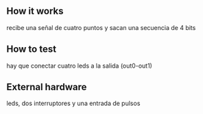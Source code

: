 <!---

This file is used to generate your project datasheet. Please fill in the information below and delete any unused
sections.

You can also include images in this folder and reference them in the markdown. Each image must be less than
512 kb in size, and the combined size of all images must be less than 1 MB.
-->

## How it works

recibe una señal de cuatro puntos y sacan una secuencia de 4 bits

## How to test

hay que conectar cuatro leds a la salida (out0-out1)

## External hardware

leds, dos interruptores y una entrada de pulsos
